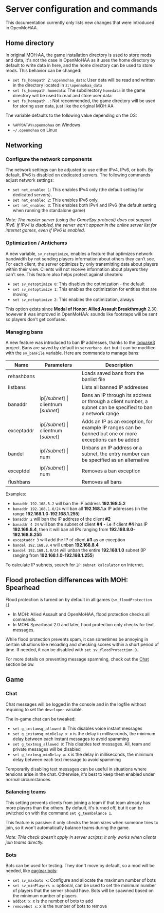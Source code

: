 # Server configuration and commands

This documentation currently only lists new changes that were introduced in OpenMoHAA.

## Home directory

In original MOH:AA, the game installation directory is used to store mods and data, it's not the case in OpenMoHAA as it uses the home directory by default to write data in here, and the home directory can be used to store mods. This behavior can be changed:
- `set fs_homepath Z:\openmohaa_data`: User data will be read and written in the directory located in `Z:\openmohaa_data`
- `set fs_homepath homedata`: The subdirectory `homedata` in the game directory will be used to read and store user data
- `set fs_homepath .`: Not recommended, the game directory will be used for storing user data, just like the original MOH:AA

The variable defaults to the following value depending on the OS:
- `%APPDATA%\openmohaa` on Windows
- `~/.openmohaa` on Linux

## Networking

### Configure the network components

The network settings can be adjusted to use either IPv4, IPv6, or both. By default, IPv6 is disabled on dedicated servers. The following commands adjust network settings:
- `set net_enabled 1`: This enables IPv4 only (the default setting for dedicated servers).
- `set net_enabled 2`: This enables IPv6 only.
- `set net_enabled 3`: This enables both IPv4 and IPv6 (the default setting when running the standalone game)

*Note: The master server (using the GameSpy protocol) does not support IPv6. If IPv4 is disabled, the server won't appear in the online server list for internet games, even if IPv6 is enabled.*

### Optimization / Antichams

A new variable, `sv_netoptimize`, enables a feature that optimizes network bandwidth by not sending players information about others they can't see. For each client, the server optimizes by only transmitting data about players within their view. Clients will not receive information about players they can't see. This feature also helps protect against cheaters:
- `set sv_netoptimize 0`: This disables the optimization - the default
- `set sv_netoptimize 1`: This enables the optimization for entities that are moving
- `set sv_netoptimize 2`: This enables the optimization, always

This option exists since **Medal of Honor: Allied Assault Breakthrough** 2.30, however it was improved in OpenMoHAA: sounds like footsteps will be sent so players don't get confused.

### Managing bans

A new feature was introduced to ban IP addresses, thanks to the [ioquake3](https://ioquake3.org/) project. Bans are saved by default in `serverbans.dat` but it can be modified with the `sv_banFile` variable. Here are commands to manage bans:

|Name       |Parameters                             |Description
|-----------|---------------------------------------|-----------
|rehashbans |                                       |Loads saved bans from the banlist file
|listbans   |                                       |Lists all banned IP addresses
|banaddr    |ip[*/subnet*] \| clientnum [*subnet*]  |Bans an IP through its address or through a client number, a subnet can be specified to ban a network range
|exceptaddr |ip[*/subnet*] \| clientnum [*subnet*]  |Adds an IP as an exception, for example IP ranges can be banned but one or more exceptions can be added
|bandel     |ip[*/subnet*] \| num                   |Unbans an IP address or a subnet, the entry number can be specified as an alternative
|exceptdel  |ip[*/subnet*] \| num                   |Removes a ban exception
|flushbans  |                                       |Removes all bans

Examples:
- `banaddr 192.168.5.2` will ban the IP address **192.168.5.2**
- `banaddr 192.168.1.0/24` will ban all **192.168.1.x** IP addresses (in the range **192.168.1.0**-**192.168.1.255**)
- `banaddr 2` will ban the IP address of the client **#2**
- `banaddr 4 24` will ban the subnet of client **#4** - i.e if client **#4** has IP **192.168.8.4**, then it will ban all IPs ranging from **192.168.8.0**-**192.168.8.255**
- `exceptaddr 3` will add the IP of client **#3** as an exception
- `bandel 192.168.8.4` will unban **192.168.8.4**
- `bandel 192.168.1.0/24` will unban the entire **192.168.1.0** subnet (IP ranging from **192.168.1.0**-**192.168.1.255**)

To calculate IP subnets, search for `IP subnet calculator` on Internet.

## Flood protection differences with MOH: Spearhead

Flood protection is turned on by default in all games (`sv_floodProtection 1`).

- In MOH: Allied Assault and OpenMoHAA, flood protection checks all commands.
- In MOH: Spearhead 2.0 and later, flood protection only checks for text messages.

While flood protection prevents spam, it can sometimes be annoying in certain situations like reloading and checking scores within a short period of time. If needed, it can be disabled with `set sv_floodProtection 0`.

For more details on preventing message spamming, check out the [Chat](#chat) section below.

## Game

### Chat

Chat messages will be logged in the console and in the logfile without requiring to set the `developer` variable.

The in-game chat can be tweaked:

- `set g_instamsg_allowed 0`: This disables voice instant messages
- `set g_instamsg_minDelay x`: x is the delay in milliseconds, the minimum delay between each instant messages to avoid spamming
- `set g_textmsg_allowed 0`: This disables text messages. All, team and private messages will be disabled
- `set g_textmsg_minDelay x`: x is the delay in milliseconds, the minimum delay between each text message to avoid spamming

Temporarily disabling text messages can be useful in situations where tensions arise in the chat. Otherwise, it's best to keep them enabled under normal circumstances.

### Balancing teams

This setting prevents clients from joining a team if that team already has more players than the others. By default, it's turned off, but it can be switched on with the command `set g_teambalance 1`.

This feature is passive: it only checks the team sizes when someone tries to join, so it won't automatically balance teams during the game.

*Note: This check doesn't apply in server scripts; it only works when clients join teams directly.*

### Bots

Bots can be used for testing. They don't move by default, so a mod will be needed, like [eaglear bots](https://www.moddb.com/mods/medal-of-honor-world-war-1/downloads/moh-eaglear-bots):
- `set sv_maxbots x`: Configure and allocate the maximum number of bots
- `set sv_minPlayers x`: optional, can be used to set the minimum number of players that the server should have. Bots will be spawned based on the minimum number of players.
- `addbot x`: x is the number of bots to add
- `removebot x`: x is the number of bots to remove
